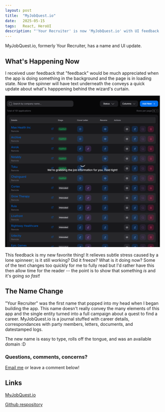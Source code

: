 ```yaml
---
layout: post
title:  "MyJobQuest.io"
date:   2025-05-15
tags:   React, HeroUI
description: "'Your Recruiter' is now 'MyJobQuest.io' with UI feedback for the user."
---
```


MyJobQuest.io, formerly Your Recruiter, has a name and UI update.

<h2>What's Happening Now</h2>

I received user feedback that "feedback" would be much appreciated when the app is doing something in the background and the page is in loading state. Now the spinner 
will have text underneath the conveys a quick update about what's happpening behind the wizard's curtain.

![The loading message displays a text message keeping the user in the know.](/assets/loading-notifications.png)

This feedback is my new favorite thing! It relieves subtle stress caused by a lone spinneer; is it still working? Did it freeze? What is it doing now?
Some of the text changes too quickly for me to fully read but I'd rather have this then allow time for the reader -- the point is to show that something *is* 
and it's going *so fast*!

<h2>The Name Change</h2>

"Your Recruiter" was the first name that popped into my head when I began building the app. 
This name doesn't really convey the many elements of this app and the single entity turned into a full campaign about a quest to find a career. 
MyJobQuest.io is a journal stuffed with career details, correspondances with party members, letters, documents, and datestamped logs. 

The new name is easy to type, rolls off the tongue, and was an available domain :D

<h3>Questions, comments, concerns?</h3>

<a href="mailto:thejenniferhaggerty@gmail.com">Email me</a> or leave a comment below!

<h2>Links</h2>

<a href="https://myjobquest.io">MyJobQuest.io</a>

<a href="https://github.com/JennHaggerty/myjobques.io-reports">Github respository</a>


